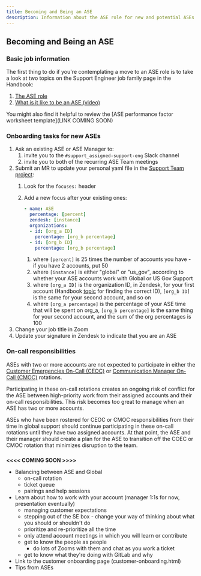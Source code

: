 ```yaml
---
title: Becoming and Being an ASE
description: Information about the ASE role for new and potential ASEs
---
```


## Becoming and Being an ASE

### Basic job information

The first thing to do if you're contemplating a move to an ASE role is to take
a look at two topics on the Support Engineer job family page in the Handbook:

1. [The ASE role](/job-families/engineering/support-engineer/#the-ase-role)
1. [What is it like to be an ASE (video)](/job-families/engineering/support-engineer/#what-is-it-like-to-be-an-ase)

You might also find it helpful to review the
[ASE performance factor worksheet template](LINK COMING SOON)

### Onboarding tasks for new ASEs

1. Ask an existing ASE or ASE Manager to:
   1. invite you to the `#support_assigned-support-eng` Slack channel
   1. invite you to both of the recurring ASE Team meetings
1. Submit an MR to update your personal yaml file in the
   [Support Team project](https://gitlab.com/gitlab-support-readiness/support-team/-/tree/master/data/agents):
   1. Look for the `focuses:` header
   1. Add a new focus after your existing ones:

      ```yaml
      - name: ASE
        percentage: [percent]
        zendesk: [instance]
        organizations:
        - id: [org_a ID]
          percentage: [org_b percentage]
        - id: [org_b ID]
          percentage: [org_b percentage]
      ```

      1. where `[percent]` is 25 times the number of accounts you have - if you have 2 accounts, put 50
      1. where `[instance]` is either "global" or "us_gov", according to
         whether your ASE accounts work with Global or US Gov Support
      1. where `[org_a ID]` is the organization ID, in Zendesk, for your first account (Handbook [topic](/handbook/support/readiness/operations/docs/zendesk/searching/#example-3)
      for finding the correct ID), `[org_b ID]` is the same for your second
      account, and so on
      1. where `[org_a percentage]` is the percentage of your ASE time that
         will be spent on org_a, `[org_b percentage]` is the same thing for your
         second account, and the sum of the org percentages is 100
1. Change your job title in Zoom
1. Update your signature in Zendesk to indicate that you are an ASE

### On-call responsibilities

ASEs with two or more accounts are not expected to participate in either the
[Customer Emergencies On-Call (CEOC)](/handbook/support/workflows/customer_emergencies_workflows/)
or [Communication Manager On-Call (CMOC)](/handbook/support/workflows/cmoc_workflows/) rotations.

Participating in these on-call rotations creates an ongoing risk of conflict for the ASE between
high-priority work from their assigned accounts and their on-call responsibilities. This risk
becomes too great to manage when an ASE has two or more accounts.

ASEs who have been rostered for CEOC or CMOC responsibilities from their time in global support
should continue participating in these on-call rotations until they have two assigned accounts. At
that point, the ASE and their manager should create a plan for the ASE to transition off the COEC or
CMOC rotation that minimizes disruption to the team.

###

**<<<< COMING SOON >>>>**

- Balancing between ASE and Global
  - on-call rotation
  - ticket queue
  - pairings and help sessions
- Learn about how to work with your account (manager 1:1s for now, presentation eventually)
  - managing customer expectations
  - stepping out of the SE box - change your way of thinking about what you should
    or shouldn't do
  - prioritize and re-prioritize all the time
  - only attend account meetings in which you will learn or contribute
  - get to know the people as people
    - do lots of Zooms with them and chat as you work a ticket
  - get to know what they're doing with GitLab and why
- Link to the customer onboarding page (customer-onboarding.html)
- Tips from ASEs
